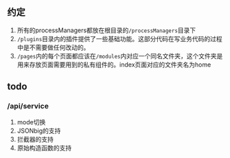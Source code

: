 ## 约定
1. 所有的processManagers都放在根目录的`/processManagers`目录下
2. `/plugins`目录内的插件提供了一些基础功能。这部分代码在写业务代码的过程中是不需要做任何改动的。
3. `/pages`内的每个页面都应该在`/modules`内对应一个同名文件夹，这个文件夹是用来存放页面需要用到的私有组件的。index页面对应的文件夹名为home




## todo
### /api/service
1. mode切换
2. JSONbig的支持
3. 拦截器的支持
4. 原始构造函数的支持